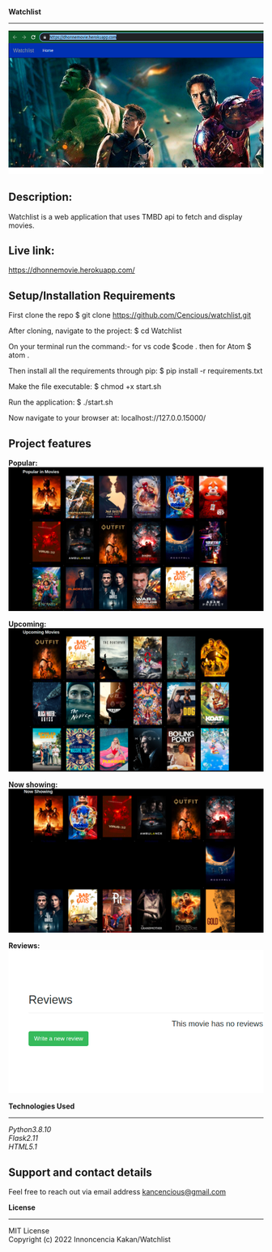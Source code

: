 
**Watchlist** <br />
****
![Alt text](./app/static/top.png "Optional Title")

## Description:

Watchlist is a web application that uses TMBD api to fetch and display movies.
<br />

## Live link:
 https://dhonnemovie.herokuapp.com/


## Setup/Installation Requirements

First clone the repo $ git clone https://github.com/Cencious/watchlist.git

After cloning, navigate to the project: $ cd Watchlist

On your terminal run the command:- for vs code $code . then for Atom $ atom .

Then install all the requirements through pip: $ pip install -r requirements.txt

Make the file executable: $ chmod +x start.sh

Run the application: $ ./start.sh

Now navigate to your browser at: localhost://127.0.0.15000/
<br />

## Project features
**Popular:** <br />
![Alt text](./app/static/popular.png "Optional Title")


**Upcoming:**<br />
![Alt text](./app/static/upcoming.png "Optional Title")

**Now showing:**
![Alt text](./app/static/now%20.png "Optional Title")

**Reviews:**<br />
![Alt text](./app/static/rev.png "Optional Title")

**Technologies Used**
****

*Python3.8.10*<br />
*Flask2.11*<br />
*HTML5.1*<br /> 


## Support and contact details
Feel free to reach out via email address  kancencious@gmail.com


**License**
****
MIT License <br/>
Copyright (c) 2022 Innoncencia Kakan/Watchlist

